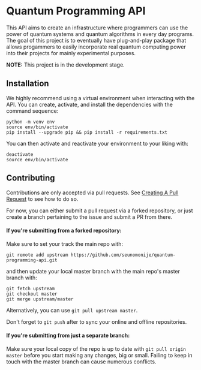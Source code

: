 # Quantum Programming API

This API aims to create an infrastructure where programmers can use the power of quantum systems and quantum algorithms in every day programs. The goal of this project is to eventually have plug-and-play package that allows progammers to easily incorporate real quantum computing power into their projects for mainly experimental purposes.

**NOTE:** This project is in the development stage.

## Installation

We highly recommend using a virtual environment when interacting with the API. You can create, activate, and install the dependencies with the command sequence:

```
python -m venv env
source env/bin/activate
pip install --upgrade pip && pip install -r requirements.txt
```

You can then activate and reactivate your environment to your liking with:

```
deactivate
source env/bin/activate
```

## Contributing

Contributions are only accepted via pull requests. See [Creating A Pull Request](https://docs.github.com/en/free-pro-team@latest/github/collaborating-with-issues-and-pull-requests/creating-a-pull-request#changing-the-branch-range-and-destination-repository) to see how to do so.

For now, you can either submit a pull request via a forked repository, or just create a branch pertaining to the issue and submit a PR from there.

#### If you're submitting from a forked repository:

Make sure to set your track the main repo with:

```
git remote add upstream https://github.com/seunomonije/quantum-programming-api.git
```

and then update your local master branch with the main repo's master branch with:

```
git fetch upstream
git checkout master
git merge upstream/master
```

Alternatively, you can use `git pull upstream master`.

Don't forget to `git push` after to sync your online and offline repositories.

#### If you're submitting from just a separate branch:

Make sure your local copy of the repo is up to date with `git pull origin master` before
you start making any changes, big or small. Failing to keep in touch with the master branch
can cause numerous conflicts.

